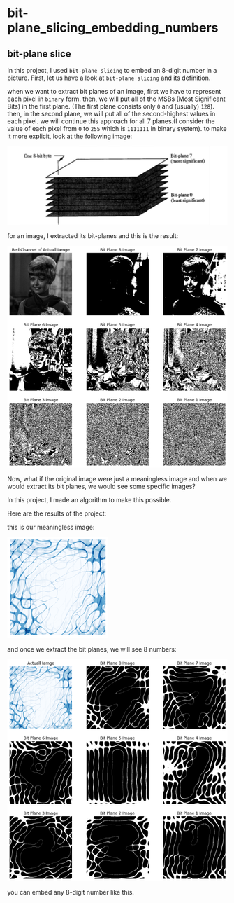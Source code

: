 # bit-plane_slicing_embedding_numbers
## bit-plane slice
In this project, I used ```bit-plane slicing``` to embed an 8-digit number in a picture. First, let us have a look at ```bit-plane slicing``` and its definition.

when we want to extract bit planes of an image, first we have to represent each pixel in ```binary``` form. then, we will put all of the MSBs (Most Significant Bits) in the first plane. (The first plane consists only ```0``` and (usually) ```128```). then, in the second plane, we will put all of the second-highest values in each pixel. we will continue this approach for all 7 planes.(I consider the value of each pixel from ```0``` to ```255``` which is ```1111111``` in binary system).
to make it more explicit, look at the following image:

![bit-planes](./assets/bit-plane.png)

for an image, I extracted its bit-planes and this is the result:

![bit-planes extraction](./assets/planes%20extraction.png)

Now, what if the original image were just a meaningless image and when we would extract its bit planes, we would see some specific images? 

In this project, I made an algorithm to make this possible.

Here are the results of the project: 

this is our meaningless image:

![meaningless_image](./assets/image%20with%20embedded%20numbers_LPF.png)

and once we extract the bit planes, we will see 8 numbers:

![extracted_planes](./assets/bit_plane%20extraction%20of%20embedded%20images%20LPF.png)

you can embed any 8-digit number like this.
